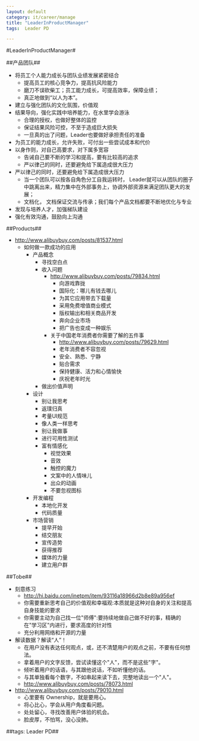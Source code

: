 ```yaml
---
layout: default
category: it/career/manage
title: "LeaderInProductManager"
tags:  Leader PD

---
```

#LeaderInProductManager#



##产品团队##
* 将员工个人能力成长与团队业绩发展紧密结合 
  * 提高员工的核心竞争力，提高抗风险能力
  * 磨刀不误砍柴工；员工能力成长，可提高效率，保障业绩；
  * 真正地做到“以人为本”。
* 建立与强化团队的文化氛围，价值观
* 结果导向，强化实践中培养能力，在水里学会游泳
  * 合理的授权，也做好整体的监控
  * 保证结果风险可控，不至于造成巨大损失
  * 一旦真的出了问题，Leader也要做好承担责任的准备
* 为员工的能力成长，允许失败，可付出一些尝试成本和代价
* 以身作则，对自己高要求，对下属多宽容
  * 告诫自己要不断的学习和提高，要有比较高的追求
  * 严以律己的同时，还要避免给下属造成很大压力
* 严以律己的同时，还要避免给下属造成很大压力
  * 当一个团队可以按各自角色分工自我运转时， Leader就可以从团队的圈子中跳离出来，精力集中在外部事务上，协调外部资源来满足团队更大的发展；
  * 文档化， 文档保证交流与传承；我们每个产品文档都要不断地优化与专业
* 发现与培养人才，加强梯队建设
* 强化有效沟通，鼓励向上沟通



##Products##
* http://www.alibuybuy.com/posts/81537.html
  * 如何做一款成功的应用
    * 产品概念
      * 寻找空白点
      * 收入问题
        * http://www.alibuybuy.com/posts/79834.html
          * 向游戏靠拢
          * 国际化：哪儿有钱去哪儿
          * 为其它应用带去下载量
          * 采用免费增值商业模式
          * 版权输出和相关商品开发
          * 奔向企业市场
          * 把广告也变成一种娱乐
        * 关于中国老年消费者你需要了解的五件事
          * http://www.alibuybuy.com/posts/79629.html
          * 老年消费者不容忽视
          * 安全、熟悉、宁静
          * 贴合需求
          * 保持健康、活力和心情愉快
          * 庆祝老年时光
      * 做出价值声明
    * 设计
      * 别让我思考
      * 返璞归真
      * 考量UI规范
      * 像人类一样思考
      * 别让我做事
      * 进行可用性测试
      * 富有情感化
        * 视觉效果
        * 音效
        * 触控的魔力
        * 文案中的人情味儿
        * 出众的动画
        * 不要忽视图标
    * 开发编程
      * 本地化开发
      * 代码质量
    * 市场营销
      * 提早开始
      * 结交朋友
      * 宣传造势
      * 获得推荐
      * 媒体的力量
      * 建立用户群



##Tobe##
* 刻意练习
  * http://hi.baidu.com/inetpm/item/93116a18966d2b8e89a956ef
  * 你需要重新思考自己的价值观和幸福观:本质就是这种对自身的关注和提高自身技能的要求
  * 你需要主动为自己找一位"师傅":要持续地做自己做不好的事，精确的在"学习区"内进行，要求高度的针对性
  * 充分利用网络和开源的力量
* 解读数据？解读“人”！
  * 在用户没有表达任何观点，或，还不清楚用户的观点之前，不要有任何想法。
  * 拿着用户的文字反馈，尝试读懂这个"人"，而不是这些"字"。
  * 倾听着用户的话语，与其跟他说话，不如听懂他的话。
  * 与其单独看每个数字，不如串起来读下去，完整地读出一个"人"。
  * http://www.alibuybuy.com/posts/78073.html
* http://www.alibuybuy.com/posts/79010.html
  * 心里要有 Ownership，就是要用心。
  * 将心比心，学会从用户角度看问题。
  * 处处留心，寻找改善用户体验的机会。
  * 脸皮厚，不怕骂，没心没肺。



##tags: Leader PD##
